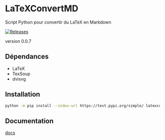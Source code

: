 # LaTeXConvertMD
Script Python pour convertir du LaTeX en Markdown

[![Releases](https://img.shields.io/github/release/DavidCouronne/latexconvertmd.svg)](https://github.com/DavidCouronne/latexconvertmd/tree/v0.0.7)

version 0.0.7

## Dépendances
+ LaTeX
+ TexSoup
+ dvisvg

## Installation

```bash
python -m pip install --index-url https://test.pypi.org/simple/ latexconvertmd
```

## Documentation

[docs](https://loving-booth-d9d454.netlify.com/)